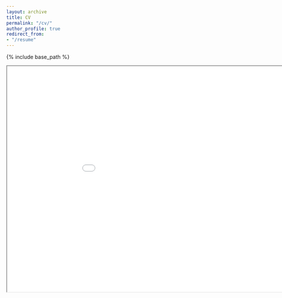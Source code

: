 ```yaml
---
layout: archive
title: CV
permalink: "/cv/"
author_profile: true
redirect_from:
- "/resume"
---
```


{% include base_path %}

<iframe
    src="/files/CV_YuanLiu_full.pdf"
    type="application/pdf"
    frameBorder="1"
    scrolling="auto"
    height="600px"
    width="1000px"
></iframe>
